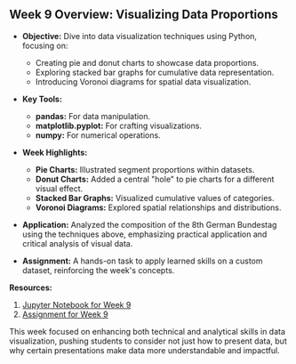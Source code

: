 ## Week 9 Overview: Visualizing Data Proportions

- **Objective:** Dive into data visualization techniques using Python, focusing on:
  - Creating pie and donut charts to showcase data proportions.
  - Exploring stacked bar graphs for cumulative data representation.
  - Introducing Voronoi diagrams for spatial data visualization.

- **Key Tools:**
  - **pandas:** For data manipulation.
  - **matplotlib.pyplot:** For crafting visualizations.
  - **numpy:** For numerical operations.

- **Week Highlights:**
  - **Pie Charts:** Illustrated segment proportions within datasets.
  - **Donut Charts:** Added a central "hole" to pie charts for a different visual effect.
  - **Stacked Bar Graphs:** Visualized cumulative values of categories.
  - **Voronoi Diagrams:** Explored spatial relationships and distributions.

- **Application:** Analyzed the composition of the 8th German Bundestag using the techniques above, emphasizing practical application and critical analysis of visual data.

- **Assignment:** A hands-on task to apply learned skills on a custom dataset, reinforcing the week's concepts.

**Resources:**
1. [Jupyter Notebook for Week 9](Week9_Visualizing_Proportions.ipynb)
2. [Assignment for Week 9](Week9_HW.md) 

This week focused on enhancing both technical and analytical skills in data visualization, pushing students to consider not just how to present data, but why certain presentations make data more understandable and impactful.
